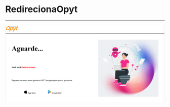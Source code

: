 # RedirecionaOpyt
-----------------
![Exemplo](https://github.com/wilhiamopyt/RedirecionaOpyt/blob/main/index.png?raw=true)
